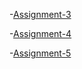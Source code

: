 <!-- Assignments -->

-[Assignment-3](https://jackmcmillan21.github.io/Assignment_3/index.html)

-[Assignment-4](https://jackmcmillan21.github.io/Intro_to_webdev/Assignment_4/index.html)

-[Assignment-5](https://jackmcmillan21.github.io/Assignment_5/index.html)